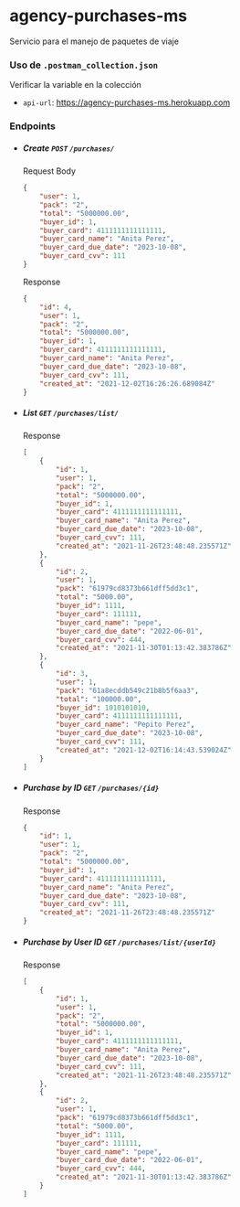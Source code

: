 # agency-purchases-ms

Servicio para el manejo de paquetes de viaje

### Uso de `.postman_collection.json`

Verificar la variable en la colección

- `api-url`: https://agency-purchases-ms.herokuapp.com

### Endpoints

- ##### Create `POST` `/purchases/`
  Request Body
  ```json
  {
      "user": 1,
      "pack": "2",
      "total": "5000000.00",
      "buyer_id": 1,
      "buyer_card": 4111111111111111,
      "buyer_card_name": "Anita Perez",
      "buyer_card_due_date": "2023-10-08",
      "buyer_card_cvv": 111
  }
  ```
  Response
  ```json
  {
      "id": 4,
      "user": 1,
      "pack": "2",
      "total": "5000000.00",
      "buyer_id": 1,
      "buyer_card": 4111111111111111,
      "buyer_card_name": "Anita Perez",
      "buyer_card_due_date": "2023-10-08",
      "buyer_card_cvv": 111,
      "created_at": "2021-12-02T16:26:26.689084Z"
  }
  ```



- ##### List `GET` `/purchases/list/`
  Response
  ```json
  [
      {
          "id": 1,
          "user": 1,
          "pack": "2",
          "total": "5000000.00",
          "buyer_id": 1,
          "buyer_card": 4111111111111111,
          "buyer_card_name": "Anita Perez",
          "buyer_card_due_date": "2023-10-08",
          "buyer_card_cvv": 111,
          "created_at": "2021-11-26T23:48:48.235571Z"
      },
      {
          "id": 2,
          "user": 1,
          "pack": "61979cd8373b661dff5dd3c1",
          "total": "5000.00",
          "buyer_id": 1111,
          "buyer_card": 111111,
          "buyer_card_name": "pepe",
          "buyer_card_due_date": "2022-06-01",
          "buyer_card_cvv": 444,
          "created_at": "2021-11-30T01:13:42.383786Z"
      },
      {
          "id": 3,
          "user": 1,
          "pack": "61a8ecddb549c21b8b5f6aa3",
          "total": "100000.00",
          "buyer_id": 1010101010,
          "buyer_card": 4111111111111111,
          "buyer_card_name": "Pepito Perez",
          "buyer_card_due_date": "2023-10-08",
          "buyer_card_cvv": 111,
          "created_at": "2021-12-02T16:14:43.539024Z"
      }
  ]
  ```



- ##### Purchase by ID `GET` `/purchases/{id}`
  Response
  ```json
  {
      "id": 1,
      "user": 1,
      "pack": "2",
      "total": "5000000.00",
      "buyer_id": 1,
      "buyer_card": 4111111111111111,
      "buyer_card_name": "Anita Perez",
      "buyer_card_due_date": "2023-10-08",
      "buyer_card_cvv": 111,
      "created_at": "2021-11-26T23:48:48.235571Z"
  }
  ```



- ##### Purchase by User ID `GET` `/purchases/list/{userId}`
  Response
  ```json
  [
      {
          "id": 1,
          "user": 1,
          "pack": "2",
          "total": "5000000.00",
          "buyer_id": 1,
          "buyer_card": 4111111111111111,
          "buyer_card_name": "Anita Perez",
          "buyer_card_due_date": "2023-10-08",
          "buyer_card_cvv": 111,
          "created_at": "2021-11-26T23:48:48.235571Z"
      },
      {
          "id": 2,
          "user": 1,
          "pack": "61979cd8373b661dff5dd3c1",
          "total": "5000.00",
          "buyer_id": 1111,
          "buyer_card": 111111,
          "buyer_card_name": "pepe",
          "buyer_card_due_date": "2022-06-01",
          "buyer_card_cvv": 444,
          "created_at": "2021-11-30T01:13:42.383786Z"
      }
  ]
  ```